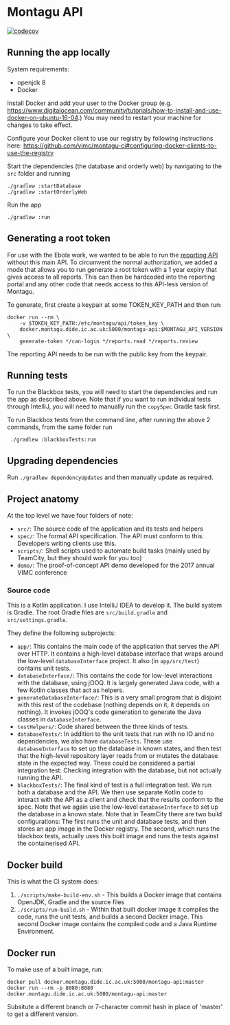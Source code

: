 # Montagu API
[![codecov](https://codecov.io/gh/vimc/montagu-api/branch/master/graph/badge.svg)](https://codecov.io/gh/vimc/montagu-api)

## Running the app locally
System requirements:
* openjdk 8
* Docker

Install Docker and add your user to the Docker group (e.g. https://www.digitalocean.com/community/tutorials/how-to-install-and-use-docker-on-ubuntu-16-04.) You may need to restart your machine for changes to take effect.

Configure your Docker client to use our registry by following instructions here:
https://github.com/vimc/montagu-ci#configuring-docker-clients-to-use-the-registry

Start the dependencies (the database and orderly web) by navigating to the `src` folder and running

    ./gradlew :startDatabase
    ./gradlew :startOrderlyWeb

Run the app

    ./gradlew :run
   
## Generating a root token
For use with the Ebola work, we wanted to be able to run the [reporting API](https://github.com/vimc/montagu-reporting-api)
without this main API. To circumvent the normal authorization, we added a mode
that allows you to run generate a root token with a 1 year expiry that gives 
access to all reports. This can then be hardcoded into the reporting portal and
any other code that needs access to this API-less version of Montagu.

To generate, first create a keypair at some TOKEN_KEY_PATH and then run:

```
docker run --rm \
    -v $TOKEN_KEY_PATH:/etc/montagu/api/token_key \
    docker.montagu.dide.ic.ac.uk:5000/montagu-api:$MONTAGU_API_VERSION \
    generate-token */can-login */reports.read */reports.review
```

The reporting API needs to be run with the public key from the keypair.

## Running tests
To run the Blackbox tests, you will need to start the dependencies and run the app as described above. Note that if you want to run individual tests through IntelliJ, you will need to manually run the `copySpec` Gradle task first.

To run Blackbox tests from the command line, after running the above 2 commands, from the same folder run

     ./gradlew :blackboxTests:run

## Upgrading dependencies
Run `./gradlew dependencyUpdates` and then manually update as required.

## Project anatomy
At the top level we have four folders of note:
* `src/`: The source code of the application and its tests and helpers
* `spec/`: The formal API specification. The API must conform to this. Developers writing clients use this.
* `scripts/`: Shell scripts used to automate build tasks (mainly used by TeamCity, but they should work for you too)
* `demo/`: The proof-of-concept API demo developed for the 2017 annual VIMC conference

### Source code
This is a Kotlin application. I use IntelliJ IDEA to develop it. The build system is Gradle. The root Gradle files are `src/build.gradle` and `src/settings.gradle`.

They define the following subprojects:
* `app/`: This contains the main code of the application that serves the API over HTTP. It contains a high-level database interface that wraps around the low-level `databaseInterface` project. It also (in `app/src/test`) contains unit tests.
* `databaseInterface/`: This contains the code for low-level interactions with the database, using jOOQ. It is largely generated Java code, with a few Kotlin classes that act as helpers.
* `generateDatabaseInterface/`: This is a very small program that is disjoint with this rest of the codebase (nothing depends on it, it depends on nothing). It invokes jOOQ's code generation to generate the Java classes in `databaseInterface`.
* `testHelpers/`: Code shared between the three kinds of tests.
* `databaseTests/`: In addition to the unit tests that run with no IO and no dependencies, we also have `databaseTests`. These use `databaseInterface` to set up the database in known states, and then test that the high-level repository layer  reads from or mutates the database state in the expected way. These could be considered a partial integration test: Checking integration with the database, but not actually running the API.
* `blackboxTests/`: The final kind of test is a full integration test. We run both a database and the API. We then use separate Kotlin code to interact with the API as a client and check that the results conform to the spec. Note that we again use the low-level `databaseInterface` to set up the database in a known state. Note that in TeamCity there are two build configurations: The first runs the unit and database tests, and then stores an app image in the Docker registry. The second, which runs the blackbox tests, actually uses this built image and runs the tests against the containerised API.

## Docker build
This is what the CI system does:

1. `./scripts/make-build-env.sh` - This builds a Docker image that contains OpenJDK, Gradle and the source files
2. `./scripts/run-build.sh` - Within that built docker image it compiles the code, runs the unit tests, and builds a second Docker image. This second Docker image contains the compiled code and a Java Runtime Environment.

## Docker run
To make use of a built image, run:

    docker pull docker.montagu.dide.ic.ac.uk:5000/montagu-api:master
    docker run --rm -p 8080:8080 docker.montagu.dide.ic.ac.uk:5000/montagu-api:master

Subsitute a different branch or 7-character commit hash in place of 'master' to get a different version.


